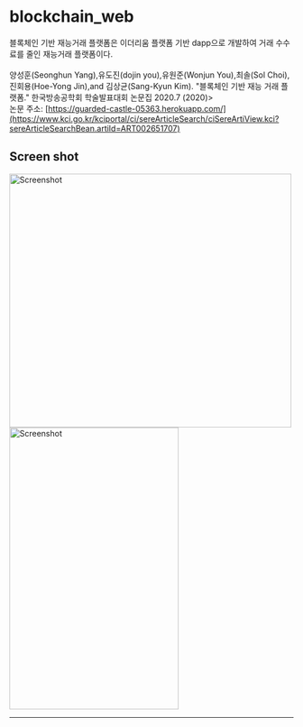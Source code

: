 # blockchain_web
블록체인 기반 재능거래 플랫폼은 이더리움 플랫폼 기반 dapp으로 개발하여 거래 수수료를 줄인 재능거래 플랫폼이다.<br/>
<br/>
양성훈(Seonghun Yang),유도진(dojin you),유원준(Wonjun You),최솔(Sol Choi),진회용(Hoe-Yong Jin),and 김상균(Sang-Kyun Kim). "블록체인 기반 재능 거래 플랫폼." 한국방송공학회 학술발표대회 논문집 2020.7 (2020)><br/>
논문 주소: [https://guarded-castle-05363.herokuapp.com/](https://www.kci.go.kr/kciportal/ci/sereArticleSearch/ciSereArtiView.kci?sereArticleSearchBean.artiId=ART002651707)
## Screen shot
<img src="./img/blockchain_project.jpg" width="500px" height="450px" title="스크린 샷" alt="Screenshot"></img><br/>
<img src="./img/후기 등록 메타마스크 창.jpg" width="300px" height="500px" title="후기 등록 메타마스크 창" alt="Screenshot"></img>

-------------
